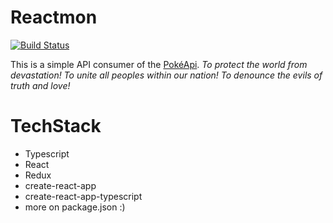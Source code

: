# Reactmon
[![Build Status](https://travis-ci.org/carlosmaniero/reactmon.svg?branch=master)](https://travis-ci.org/carlosmaniero/reactmon)

This is a simple API consumer of the [PokéApi](https://pokeapi.co/).
_To protect the world from devastation!
To unite all peoples within our nation! 
To denounce the evils of truth and love!_ 

# TechStack

- Typescript
- React
- Redux
- create-react-app
- create-react-app-typescript
- more on package.json :)